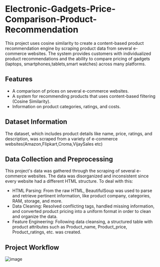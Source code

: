# Electronic-Gadgets-Price-Comparison-Product-Recommendation
This project uses cosine similarity to create a content-based product recommendation engine by scraping product data from several e-commerce websites. The system provides customers with individualized product recommendations and the ability to compare pricing of gadgets (laptops, smartphones,tablets,smart watches) across many platforms.

## Features
-  A comparison of prices on several e-commerce websites.
-  A system for recommending products that uses content-based filtering (Cosine Similarity).
-  Information on product categories, ratings, and costs.

## Dataset Information
The dataset, which includes product details like name, price, ratings, and description, was scraped from a variety of e-commerce websites(Amazon,Flipkart,Croma,VijaySales etc)

## Data Collection and Preprocessing
This project's data was gathered through the scraping of several e-commerce websites. The data was disorganized and inconsistent since every website had a different HTML structure. To deal with this:

- HTML Parsing: From the raw HTML, BeautifulSoup was used to parse and retrieve pertinent information, like product company, categories, RAM, storage, and more.
- Data Cleaning: Resolved conflicting tags, handled missing information, and converted product pricing into a uniform format in order to clean and organize the data.
- Feature Engineering: Following data cleansing, a structured table with product attributes such as Product_name, Product_price, Product_ratings, etc. was created.

## Project Workflow


![image](https://github.com/user-attachments/assets/852611da-3349-40e1-bca0-817dac70a7b9)






